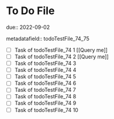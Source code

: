 # To Do File

due:: 2022-09-02

metadatafield:: todoTestFile_74_75

- [ ] Task of todoTestFile_74 1 [[Query me]]
- [ ] Task of todoTestFile_74 2 [[Query me]]
- [ ] Task of todoTestFile_74 3
- [ ] Task of todoTestFile_74 4
- [ ] Task of todoTestFile_74 5
- [ ] Task of todoTestFile_74 6
- [ ] Task of todoTestFile_74 7
- [ ] Task of todoTestFile_74 8
- [ ] Task of todoTestFile_74 9
- [ ] Task of todoTestFile_74 10